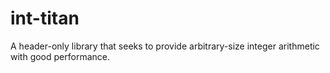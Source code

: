 # int-titan
A header-only library that seeks to provide arbitrary-size integer arithmetic with good performance.
